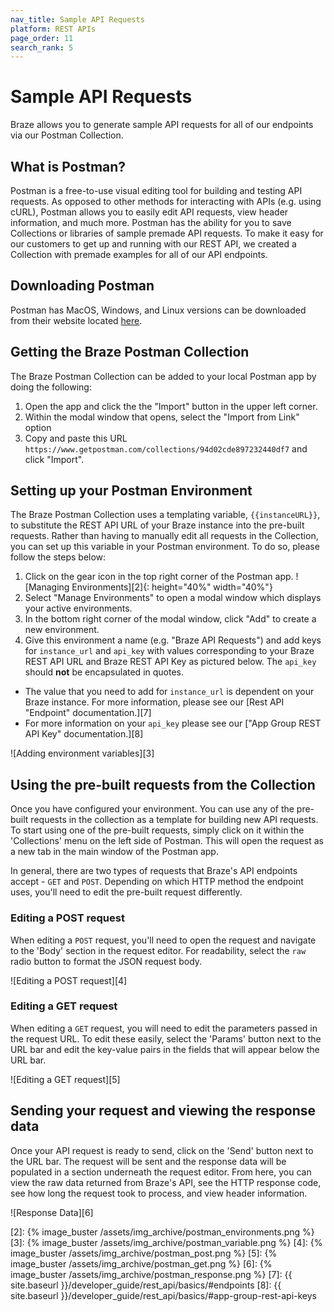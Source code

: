 ```yaml
---
nav_title: Sample API Requests
platform: REST APIs
page_order: 11
search_rank: 5
---
```


# Sample API Requests

Braze allows you to generate sample API requests for all of our endpoints via our Postman Collection.

## What is Postman?

Postman is a free-to-use visual editing tool for building and testing API requests. As opposed to other methods for interacting with APIs (e.g. using cURL), Postman allows you to easily edit API requests, view header information, and much more. Postman has the ability for you to save Collections or libraries of sample premade API requests. To make it easy for our customers to get up and running with our REST API, we created a Collection with premade examples for all of our API endpoints.

## Downloading Postman

Postman has MacOS, Windows, and Linux versions can be downloaded from their website located [here][1].

## Getting the Braze Postman Collection

The Braze Postman Collection can be added to your local Postman app by doing the following:

1. Open the app and click the the "Import" button in the upper left corner.
2. Within the modal window that opens, select the "Import from Link" option
3. Copy and paste this URL `https://www.getpostman.com/collections/94d02cde897232440df7` and click "Import".

## Setting up your Postman Environment

The Braze Postman Collection uses a templating variable, `{{instanceURL}}`, to substitute the REST API URL of your Braze instance into the pre-built requests. Rather than having to manually edit all requests in the Collection, you can set up this variable in your Postman environment. To do so, please follow the steps below:

1. Click on the gear icon in the top right corner of the Postman app. ![Managing Environments][2]{: height="40%" width="40%"}
2. Select "Manage Environments" to open a modal window which displays your active environments.
3. In the bottom right corner of the modal window, click "Add" to create a new environment.
4. Give this environment a name (e.g. "Braze API Requests") and add keys for `instance_url` and `api_key` with values corresponding to your Braze REST API URL and Braze REST API Key as pictured below. The `api_key` should __not__ be encapsulated in quotes.
  - The value that you need to add for `instance_url` is dependent on your Braze instance. For more information, please see our [Rest API "Endpoint" documentation.][7]
  - For more information on your `api_key` please see our ["App Group REST API Key" documentation.][8]

![Adding environment variables][3]

## Using the pre-built requests from the Collection

Once you have configured your environment. You can use any of the pre-built requests in the collection as a template for building new API requests. To start using one of the pre-built requests, simply click on it within the 'Collections' menu on the left side of Postman. This will open the request as a new tab in the main window of the Postman app.

In general, there are two types of requests that Braze's API endpoints accept - `GET` and `POST`. Depending on which HTTP method the endpoint uses, you'll need to edit the pre-built request differently.

### Editing a POST request

When editing a `POST` request, you'll need to open the request and navigate to the 'Body' section in the request editor. For readability, select the `raw` radio button to format the JSON request body.

![Editing a POST request][4]

### Editing a GET request

When editing a `GET` request, you will need to edit the parameters passed in the request URL. To edit these easily, select the 'Params' button next to the URL bar and edit the key-value pairs in the fields that will appear below the URL bar.

![Editing a GET request][5]

## Sending your request and viewing the response data

Once your API request is ready to send, click on the 'Send' button next to the URL bar. The request will be sent and the response data will be populated in a section underneath the request editor. From here, you can view the raw data returned from Braze's API, see the HTTP response code, see how long the request took to process, and view header information.

![Response Data][6]

[1]: https://www.getpostman.com
[2]: {% image_buster /assets/img_archive/postman_environments.png %}
[3]: {% image_buster /assets/img_archive/postman_variable.png %}
[4]: {% image_buster /assets/img_archive/postman_post.png %}
[5]: {% image_buster /assets/img_archive/postman_get.png %}
[6]: {% image_buster /assets/img_archive/postman_response.png %}
[7]: {{ site.baseurl }}/developer_guide/rest_api/basics/#endpoints
[8]: {{ site.baseurl }}/developer_guide/rest_api/basics/#app-group-rest-api-keys
